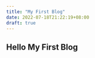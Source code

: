 ```yaml
---
title: "My First Blog"
date: 2022-07-18T21:22:19+08:00
draft: true
---
```


## Hello My First Blog

